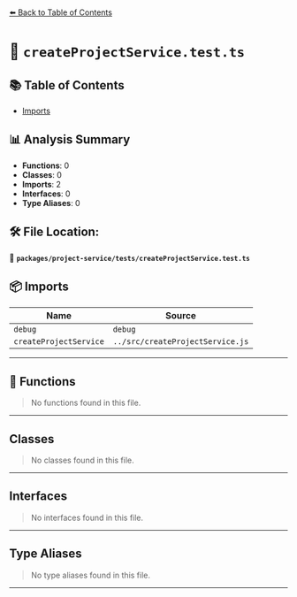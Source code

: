 [⬅️ Back to Table of Contents](../../../index.md)

# 📄 `createProjectService.test.ts`

## 📚 Table of Contents

- [Imports](#imports)

## 📊 Analysis Summary

- **Functions**: 0
- **Classes**: 0
- **Imports**: 2
- **Interfaces**: 0
- **Type Aliases**: 0

## 🛠️ File Location:
📂 **`packages/project-service/tests/createProjectService.test.ts`**

## 📦 Imports

| Name | Source |
|------|--------|
| `debug` | `debug` |
| `createProjectService` | `../src/createProjectService.js` |


---

## 🔧 Functions

> No functions found in this file.


---

## Classes

> No classes found in this file.


---

## Interfaces

> No interfaces found in this file.


---

## Type Aliases

> No type aliases found in this file.


---